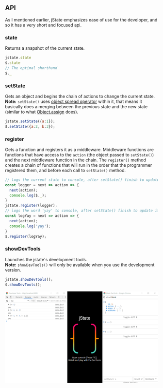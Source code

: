 API
------
As I mentioned earlier, jState emphasizes ease of use for the developer, and so it has a very short and focused api.

### state
Returns a snapshot of the current state.
```js
jstate.state
$.state
// The optimal shorthand
$._
```

### setState
Gets an object and begins the chain of actions to change the current state. <br/>
**Note:** `setState()` uses [object spread operator](https://github.com/tc39/proposal-object-rest-spread) within it, that means it basically does a merging between the previous state and the new state (similar to what [Object.assign](https://developer.mozilla.org/en-US/docs/Web/JavaScript/Reference/Global_Objects/Object/assign) does).
```js
jstate.setState({a:1});
$.setState({a:2, b:3});
```

### register
Gets a function and registers it as a middleware.
Middleware functions are functions that have access to the `action` (the object passed to `setState()`) and the next middleware function in the chain.
The `register()` method creates a chain of functions that will run in the order that the programmer registered them, and before each call to `setState()` method.
```js
// logs the current state to console, after setState() finish to update it.
const logger = next => action => {
  next(action);
  console.log($._);
}
jstate.register(logger);
// logs the word 'yay' to console, after setState() finish to update it.
const logYay = next => action => {
  next(action);
  console.log('yay');
}
$.register(logYay);
```

### showDevTools
Launches the jstate's development tools. <br/>
**Note:** `showDevTools()` will only be available when you use the development version.
```js
jstate.showDevTools();
$.showDevTools();
```
<img src="https://raw.githubusercontent.com/rannn505/jstate/master/assets/devTools.gif" alt="DevTools" title="DevTools" width="700">
